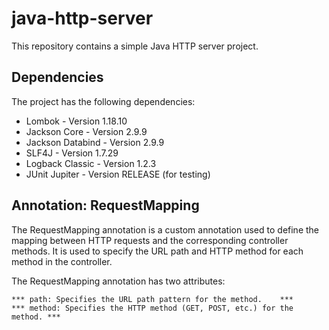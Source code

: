 # java-http-server

This repository contains a simple Java HTTP server project.
## Dependencies
The project has the following dependencies:

* Lombok - Version 1.18.10
* Jackson Core - Version 2.9.9
* Jackson Databind - Version 2.9.9
* SLF4J - Version 1.7.29
* Logback Classic - Version 1.2.3
* JUnit Jupiter - Version RELEASE (for testing)

## Annotation: RequestMapping
The RequestMapping annotation is a custom annotation used to define the mapping between HTTP requests and the corresponding controller methods. It is used to specify the URL path and HTTP method for each method in the controller.

The RequestMapping annotation has two attributes:

	*** path: Specifies the URL path pattern for the method. 	***
	*** method: Specifies the HTTP method (GET, POST, etc.) for the method.	***
